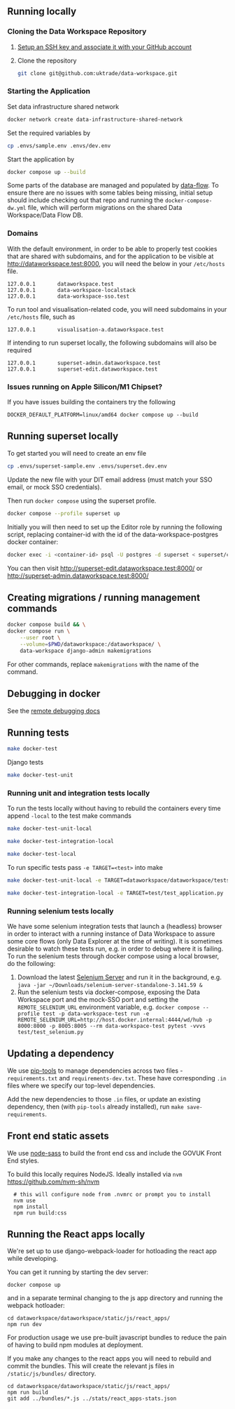 ## Running locally

### Cloning the Data Workspace Repository

1. [Setup an SSH key and associate it with your GitHub account](https://docs.github.com/en/authentication/connecting-to-github-with-ssh/adding-a-new-ssh-key-to-your-github-account)

2. Clone the repository

    ```bash
    git clone git@github.com:uktrade/data-workspace.git
    ```

### Starting the Application

Set data infrastructure shared network

```bash
docker network create data-infrastructure-shared-network
```

Set the required variables by

```bash
cp .envs/sample.env .envs/dev.env
```

Start the application by

```bash
docker compose up --build
```

Some parts of the database are managed and populated by [data-flow](https://github.com/uktrade/data-flow/). To ensure there are no issues with some tables being missing, initial setup should include checking out that repo and running the `docker-compose-dw.yml` file, which will perform migrations on the shared Data Workspace/Data Flow DB.

### Domains

With the default environment, in order to be able to properly test cookies that are shared with subdomains, and for the application to be visible at http://dataworkspace.test:8000, you will need the below in your `/etc/hosts` file.

```
127.0.0.1       dataworkspace.test
127.0.0.1       data-workspace-localstack
127.0.0.1       data-workspace-sso.test
```

To run tool and visualisation-related code, you will need subdomains in your `/etc/hosts` file, such as 

```
127.0.0.1       visualisation-a.dataworkspace.test
```

If intending to run superset locally, the following subdomains will also be required

```
127.0.0.1       superset-admin.dataworkspace.test
127.0.0.1       superset-edit.dataworkspace.test
```

### Issues running on Apple Silicon/M1 Chipset?

If you have issues building the containers try the following

```
DOCKER_DEFAULT_PLATFORM=linux/amd64 docker compose up --build
```

## Running superset locally

To get started you will need to create an env file

```bash
cp .envs/superset-sample.env .envs/superset.dev.env
```

Update the new file with your DIT email address (must match your SSO email, or mock SSO credentials).

Then run `docker compose` using the superset profile.

```bash
docker compose --profile superset up
```

Initially you will then need to set up the Editor role by running the following script, replacing container-id with the id of the data-workspace-postgres docker container:

```bash
docker exec -i <container-id> psql -U postgres -d superset < superset/create-editor-role.sql
```

You can then visit http://superset-edit.dataworkspace.test:8000/ or http://superset-admin.dataworkspace.test:8000/

## Creating migrations / running management commands

```bash
docker compose build && \
docker compose run \
    --user root \
    --volume=$PWD/dataworkspace:/dataworkspace/ \
    data-workspace django-admin makemigrations
```

For other commands, replace `makemigrations` with the name of the command.

## Debugging in docker

See the [remote debugging docs](remotedebugging.md)

## Running tests

```bash
make docker-test
```

Django tests
```bash
make docker-test-unit
```

### Running unit and integration tests locally

To run the tests locally without having to rebuild the containers every time append `-local` to the test make commands

```bash
make docker-test-unit-local
```

```bash
make docker-test-integration-local
```

```bash
make docker-test-local
```

To run specific tests pass `-e TARGET=<test>` into make

```bash
make docker-test-unit-local -e TARGET=dataworkspace/dataworkspace/tests/test_admin.py::TestCustomAdminSite::test_non_admin_access
```

```bash
make docker-test-integration-local -e TARGET=test/test_application.py
```

### Running selenium tests locally

We have some selenium integration tests that launch a (headless) browser in order to interact with a running instance of Data Workspace to assure some core flows (only Data Explorer at the time of writing). It is sometimes desirable to watch these tests run, e.g. in order to debug where it is failing. To run the selenium tests through docker compose using a local browser, do the following:

1) Download the latest [Selenium Server](https://www.selenium.dev/downloads/) and run it in the background, e.g. `java -jar ~/Downloads/selenium-server-standalone-3.141.59 &`
2) Run the selenium tests via docker-compose, exposing the Data Workspace port and the mock-SSO port and setting the `REMOTE_SELENIUM_URL` environment variable, e.g. `docker compose --profile test -p data-workspace-test run -e REMOTE_SELENIUM_URL=http://host.docker.internal:4444/wd/hub -p 8000:8000 -p 8005:8005 --rm data-workspace-test pytest -vvvs test/test_selenium.py`

## Updating a dependency

We use [pip-tools](https://github.com/jazzband/pip-tools) to manage dependencies across two files - `requirements.txt` and `requirements-dev.txt`. These have corresponding `.in` files where we specify our top-level dependencies.

Add the new dependencies to those `.in` files, or update an existing dependency, then (with `pip-tools` already installed), run `make save-requirements`.

## Front end static assets

We use [node-sass](https://github.com/sass/node-sass#command-line-interface) to build the front end css and include the GOVUK Front End styles.

To build this locally requires NodeJS. Ideally installed via `nvm` https://github.com/nvm-sh/nvm


```
  # this will configure node from .nvmrc or prompt you to install
  nvm use
  npm install
  npm run build:css
```

## Running the React apps locally

We're set up to use django-webpack-loader for hotloading the react app while developing. 

You can get it running by starting the dev server:

```shell
docker compose up
```

and in a separate terminal changing to the js app directory and running the webpack hotloader:

```shell
cd dataworkspace/dataworkspace/static/js/react_apps/
npm run dev
```

For production usage we use pre-built javascript bundles to reduce the pain of having to build npm modules at deployment.

If you make any changes to the react apps you will need to rebuild and commit the bundles. 
This will create the relevant js files in `/static/js/bundles/` directory.

```shell
cd dataworkspace/dataworkspace/static/js/react_apps/
npm run build
git add ../bundles/*.js ../stats/react_apps-stats.json
```